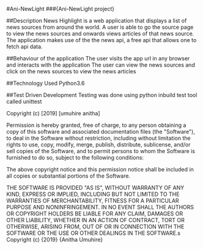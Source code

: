 #Ani-NewLight
###{Ani-NewLight project}

##Description
News Highlight is a web application that displays a list of news sources from around the world. A user is able to go the source page to view the news sources and onwards views articles of that news source. The application makes use of the the news api, a free api that allows one to fetch api data.

##Behaviour of the application
The user visits the app url in any browser and interacts with the application
The user can view the news sources and click on the news sources to view the news articles

##Technology Used
Python3.6

##Test Driven Development
Testing was done using python inbuild test tool called unittest

Copyright (c) [2019] [umuhire anitha]

Permission is hereby granted, free of charge, to any person obtaining a copy of this software and associated documentation files (the "Software"), to deal in the Software without restriction, including without limitation the rights to use, copy, modify, merge, publish, distribute, sublicense, and/or sell copies of the Software, and to permit persons to whom the Software is furnished to do so, subject to the following conditions:

The above copyright notice and this permission notice shall be included in all copies or substantial portions of the Software.

THE SOFTWARE IS PROVIDED "AS IS", WITHOUT WARRANTY OF ANY KIND, EXPRESS OR IMPLIED, INCLUDING BUT NOT LIMITED TO THE WARRANTIES OF MERCHANTABILITY, FITNESS FOR A PARTICULAR PURPOSE AND NONINFRINGEMENT. IN NO EVENT SHALL THE AUTHORS OR COPYRIGHT HOLDERS BE LIABLE FOR ANY CLAIM, DAMAGES OR OTHER LIABILITY, WHETHER IN AN ACTION OF CONTRACT, TORT OR OTHERWISE, ARISING FROM, OUT OF OR IN CONNECTION WITH THE SOFTWARE OR THE USE OR OTHER DEALINGS IN THE SOFTWARE.s Copyright (c) {2019} {Anitha Umuhire}